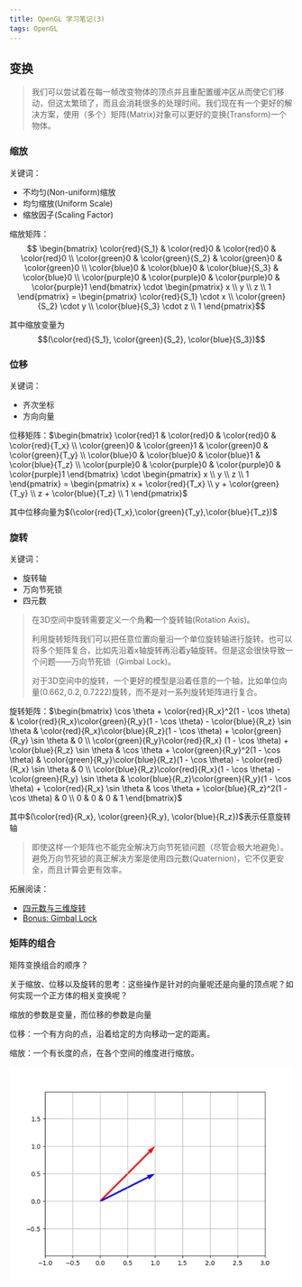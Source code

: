 ```yaml
---
title: OpenGL 学习笔记(3)
tags: OpenGL
---
```


## 变换

> 我们可以尝试着在每一帧改变物体的顶点并且重配置缓冲区从而使它们移动，但这太繁琐了，而且会消耗很多的处理时间。我们现在有一个更好的解决方案，使用（多个）矩阵(Matrix)对象可以更好的变换(Transform)一个物体。

### 缩放

关键词：

- 不均匀(Non-uniform)缩放
- 均匀缩放(Uniform Scale)
- 缩放因子(Scaling Factor)

缩放矩阵：$$ \begin{bmatrix} \color{red}{S_1} & \color{red}0 & \color{red}0 & \color{red}0 \\ \color{green}0 & \color{green}{S_2} & \color{green}0 & \color{green}0 \\ \color{blue}0 & \color{blue}0 & \color{blue}{S_3} & \color{blue}0 \\ \color{purple}0 & \color{purple}0 & \color{purple}0 & \color{purple}1 \end{bmatrix} \cdot \begin{pmatrix} x \\ y \\ z \\ 1 \end{pmatrix} = \begin{pmatrix} \color{red}{S_1} \cdot x \\ \color{green}{S_2} \cdot y \\ \color{blue}{S_3} \cdot z \\ 1 \end{pmatrix}$$

其中缩放变量为$$(\color{red}{S_1}, \color{green}{S_2}, \color{blue}{S_3})$$

### 位移

关键词：

- 齐次坐标
- 方向向量

位移矩阵：$\begin{bmatrix}  \color{red}1 & \color{red}0 & \color{red}0 & \color{red}{T_x} \\ \color{green}0 & \color{green}1 & \color{green}0 & \color{green}{T_y} \\ \color{blue}0 & \color{blue}0 & \color{blue}1 & \color{blue}{T_z} \\ \color{purple}0 & \color{purple}0 & \color{purple}0 & \color{purple}1 \end{bmatrix} \cdot \begin{pmatrix} x \\ y \\ z \\ 1 \end{pmatrix} = \begin{pmatrix} x + \color{red}{T_x} \\ y + \color{green}{T_y} \\ z + \color{blue}{T_z} \\ 1 \end{pmatrix}$

其中位移向量为$(\color{red}{T_x},\color{green}{T_y},\color{blue}{T_z})$

### 旋转

关键词：

- 旋转轴
- 万向节死锁
- 四元数

> 在3D空间中旋转需要定义一个角**和**一个旋转轴(Rotation Axis)。
>
> 利用旋转矩阵我们可以把任意位置向量沿一个单位旋转轴进行旋转。也可以将多个矩阵复合，比如先沿着x轴旋转再沿着y轴旋转。但是这会很快导致一个问题——万向节死锁（Gimbal Lock)。
>
> 对于3D空间中的旋转，一个更好的模型是沿着任意的一个轴，比如单位向量$(0.662, 0.2, 0.7222)$旋转，而不是对一系列旋转矩阵进行复合。

旋转矩阵：$\begin{bmatrix} \cos \theta + \color{red}{R_x}^2(1 - \cos \theta) & \color{red}{R_x}\color{green}{R_y}(1 - \cos \theta) - \color{blue}{R_z} \sin \theta & \color{red}{R_x}\color{blue}{R_z}(1 - \cos \theta) + \color{green}{R_y} \sin \theta & 0 \\ \color{green}{R_y}\color{red}{R_x} (1 - \cos \theta) + \color{blue}{R_z} \sin \theta & \cos \theta + \color{green}{R_y}^2(1 - \cos \theta) & \color{green}{R_y}\color{blue}{R_z}(1 - \cos \theta) - \color{red}{R_x} \sin \theta & 0 \\ \color{blue}{R_z}\color{red}{R_x}(1 - \cos \theta) - \color{green}{R_y} \sin \theta & \color{blue}{R_z}\color{green}{R_y}(1 - \cos \theta) + \color{red}{R_x} \sin \theta & \cos \theta + \color{blue}{R_z}^2(1 - \cos \theta) & 0 \\ 0 & 0 & 0 & 1 \end{bmatrix}$

其中$(\color{red}{R_x}, \color{green}{R_y}, \color{blue}{R_z})$表示任意旋转轴

> 即使这样一个矩阵也不能完全解决万向节死锁问题（尽管会极大地避免）。避免万向节死锁的真正解决方案是使用四元数(Quaternion)，它不仅更安全，而且计算会更有效率。

拓展阅读：

- [四元数与三维旋转](https://krasjet.github.io/quaternion/quaternion.pdf)
- [Bonus: Gimbal Lock](https://krasjet.github.io/quaternion/bonus_gimbal_lock.pdf)

### 矩阵的组合

矩阵变换组合的顺序？

关于缩放、位移以及旋转的思考：这些操作是针对的向量呢还是向量的顶点呢？如何实现一个正方体的相关变换呢？

缩放的参数是变量，而位移的参数是向量

位移：一个有方向的点，沿着给定的方向移动一定的距离。

缩放：一个有长度的点，在各个空间的维度进行缩放。

![pic](test.gif)

